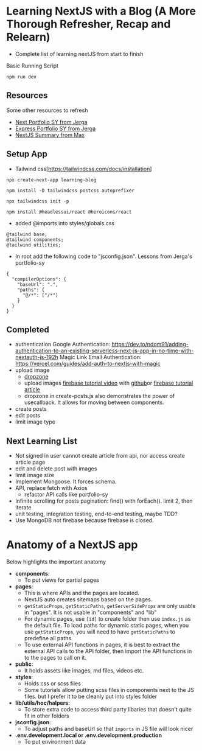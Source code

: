 # Learning NextJS with a Blog (A More Thorough Refresher, Recap and Relearn)
- Complete list of learning nextJS from start to finish

Basic Running Script
```
npm run dev
```

## Resources
Some other resources to refresh
- [Next Portfolio SY from Jerga](https://github.com/chickensmitten/portfolio-sy)
- [Express Portfolio SY from Jerga](https://github.com/chickensmitten/portfolio-sy-api)
- [NextJS Summary from Max](https://github.com/chickensmitten/14_nextjs_summary)

## Setup App

- Tailwind css[https://tailwindcss.com/docs/installation]

```
npx create-next-app learning-blog

npm install -D tailwindcss postcss autoprefixer

npx tailwindcss init -p 

npm install @headlessui/react @heroicons/react
```

- added @imports into styles/globals.css

```
@tailwind base;
@tailwind components;
@tailwind utilities;
```

- In root add the following code to "jsconfig.json". Lessons from Jerga's portfolio-sy
```
{
  "compilerOptions": {
    "baseUrl": ".",
    "paths": {
      "@/*": ["/*"]
    }
  }
}
```

## Completed
- authentication
  Google Authentication: https://dev.to/ndom91/adding-authentication-to-an-existing-serverless-next-js-app-in-no-time-with-nextauth-js-192h
  Magic Link Email Authentication: https://vercel.com/guides/add-auth-to-nextjs-with-magic
- upload image
  - [dropzone](https://react-dropzone.js.org/#section-basic-example)
  - upload images [firebase tutorial video](https://www.youtube.com/watch?v=YOAeBSCkArA) with [github](https://github.com/machadop1407/firebase-file-upload/blob/main/src/App.js)or [firebase tutorial article](https://www.makeuseof.com/upload-files-to-firebase-using-reactjs/)
  - dropzone in create-posts.js also demonstrates the power of usecallback. It allows for moving between components.
- create posts
- edit posts
- limit image type



## Next Learning List
- Not signed in user cannot create article from api, nor access create article page
- edit and delete post with images
- limit image size
- Implement Mongoose. It forces schema.
- API, replace fetch with Axios
  - refactor API calls like portfolio-sy
- Infinite scrolling for posts pagination: find() with forEach(). limit 2, then iterate
- unit testing, integration testing, end-to-end testing, maybe TDD?
- Use MongoDB not firebase because firebase is closed.

# Anatomy of a NextJS app
Below highlights the important anatomy
- **components**: 
  - To put views for partial pages
- **pages**: 
  - This is where APIs and the pages are located.
  - NextJS auto creates sitemaps based on the pages. 
  - `getStaticProps`, `getStaticPaths`, `getServerSideProps` are only usable in "pages". It is not usable in "components" and "lib"
  - For dynamic pages, use `[id]` to create folder then use `index.js` as the default file. To load paths for dynamic static pages, when you use `getStaticProps`, you will need to have `getStaticPaths` to predefine all paths
  - To use external API functions in pages, it is best to extract the external API calls to the API folder, then import the API functions in to the pages to call on it.
- **public**:
  - It holds assets like images, md files, videos etc.
- **styles**:
  - Holds css or scss files
  - Some tutorials allow putting scss files in components next to the JS files. but I prefer it to be cleanly put into styles folder
- **lib/utils/hoc/halpers**: 
  - To store extra code to access third party libaries that doesn't quite fit in other folders  
- **jsconfig.json**:
  - To adjust paths and baseUrl so that `imports` in JS file will look nicer
- **.env.development.local or .env.development.production**
  - To put environment data
